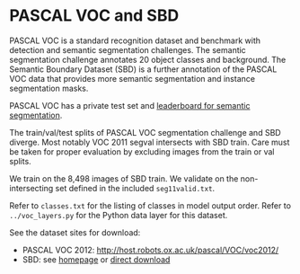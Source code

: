 # PASCAL VOC and SBD

PASCAL VOC is a standard recognition dataset and benchmark with detection and semantic segmentation challenges.
The semantic segmentation challenge annotates 20 object classes and background.
The Semantic Boundary Dataset (SBD) is a further annotation of the PASCAL VOC data that provides more semantic segmentation and instance segmentation masks.

PASCAL VOC has a private test set and [leaderboard for semantic segmentation](http://host.robots.ox.ac.uk:8080/leaderboard/displaylb.php?challengeid=11&compid=6).

The train/val/test splits of PASCAL VOC segmentation challenge and SBD diverge.
Most notably VOC 2011 segval intersects with SBD train.
Care must be taken for proper evaluation by excluding images from the train or val splits.

We train on the 8,498 images of SBD train.
We validate on the non-intersecting set defined in the included `seg11valid.txt`.

Refer to `classes.txt` for the listing of classes in model output order.
Refer to `../voc_layers.py` for the Python data layer for this dataset.

See the dataset sites for download:

- PASCAL VOC 2012: http://host.robots.ox.ac.uk/pascal/VOC/voc2012/
- SBD: see [homepage](http://home.bharathh.info/home/sbd) or [direct download](http://www.eecs.berkeley.edu/Research/Projects/CS/vision/grouping/semantic_contours/benchmark.tgz)
